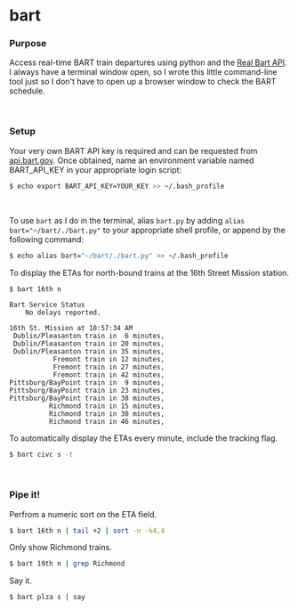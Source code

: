bart
====

### Purpose

Access real-time BART train departures using python and the [Real Bart API](http://api.bart.gov/). I always have a terminal window open, so I wrote this little command-line tool just so I don't have to open up a browser window to check the BART schedule.

</br>

### Setup

Your very own BART API key is required and can be requested from [api.bart.gov](http://api.bart.gov/). Once obtained, name an environment variable named BART\_API\_KEY in your appropriate login script:

```bash
$ echo export BART_API_KEY=YOUR_KEY >> ~/.bash_profile
```

</br>

To use `bart` as I do in the terminal, alias `bart.py` by adding `alias bart="~/bart/./bart.py"` to your appropriate shell profile, or append by the following command:

```bash
$ echo alias bart="~/bart/./bart.py" >> ~/.bash_profile
```

To display the ETAs for north-bound trains at the 16th Street Mission station.

```bash
$ bart 16th n
```

```
Bart Service Status
	No delays reported.

16th St. Mission at 10:57:34 AM 
 Dublin/Pleasanton train in  6 minutes,
 Dublin/Pleasanton train in 20 minutes,
 Dublin/Pleasanton train in 35 minutes,
           Fremont train in 12 minutes,
           Fremont train in 27 minutes,
           Fremont train in 42 minutes,
Pittsburg/BayPoint train in  9 minutes,
Pittsburg/BayPoint train in 23 minutes,
Pittsburg/BayPoint train in 38 minutes,
          Richmond train in 15 minutes,
          Richmond train in 30 minutes,
          Richmond train in 46 minutes,
```

To automatically display the ETAs every minute, include the tracking flag.

```bash
$ bart civc s -t
```

</br>

### Pipe it!

Perfrom a numeric sort on the ETA field.

```bash
$ bart 16th n | tail +2 | sort -n -k4,4
```

Only show Richmond trains.

```bash
$ bart 19th n | grep Richmond
```

Say it.

```bash
$ bart plza s | say
```
